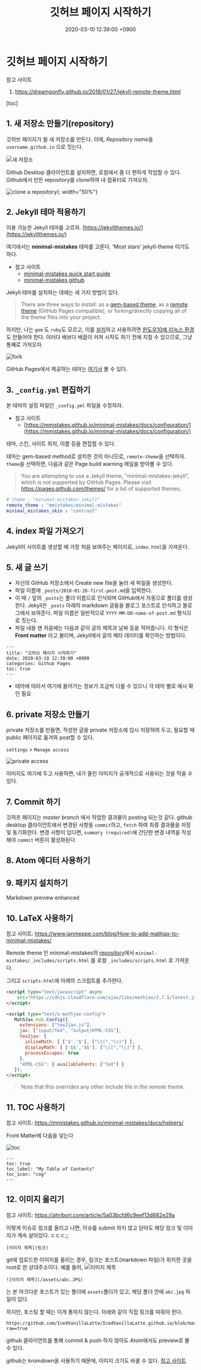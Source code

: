 ﻿---
title: "깃허브 페이지 시작하기"
date: 2020-03-10 12:39:00 +0900
categories: Github Pages
toc: true
---

# 깃허브 페이지 시작하기


참고 사이트
1. <https://dreamgonfly.github.io/2018/01/27/jekyll-remote-theme.html>

[toc]


## 1. 새 저장소 만들기(repository)

깃허브 페이지가 될 새 저장소를 만든다. 이때, *Repository name*을 `username.github.io` 으로 짓는다.

![새 저장소](https://files.slack.com/files-pri/T25783BPY-F8YCAF664/screenshot_2018-01-26_16.02.44.png?pub_secret=615fd6f28e)

Github Desktop 클라이언트를 설치하면, 로컬에서 좀 더 편하게 작업할 수 있다. Github에서 만든 repository를 clone하여 내 컴퓨터로 가져오자.

![clone a repository](https://github.com/IcedVanillaLatte/chiching/blob/master/assets/github%20repository.JPG?raw=true){: width="50%"}


## 2. Jekyll 테마 적용하기

이용 가능한 Jekyll 테마를 고르자.
[https://jekyllthemes.io/](https://jekyllthemes.io/)

여기에서는 **minimal-mistakes** 테마를 고른다. 'Most stars' jekyll-theme 이기도 하다.

- 참고 사이트
	- [minimal-mistakes quick start guide](https://mmistakes.github.io/minimal-mistakes/docs/quick-start-guide/)
	- [minimal-mistakes github](https://github.com/mmistakes/minimal-mistakes)

Jekyll 테마를 설치하는 데에는 세 가지 방법이 있다.

> There are three ways to install: as a [gem-based theme](https://jekyllrb.com/docs/themes/#understanding-gem-based-themes), as a [remote theme](https://blog.github.com/2017-11-29-use-any-theme-with-github-pages/) (GitHub Pages compatible), or forking/directly copying all of the theme files into your project.

하지만, 나는 `gem` 도 `ruby`도 모르고, 이를 [설치](https://jekyllrb.com/docs/installation/windows/)하고 사용하려면 [윈도우10에 리눅스 환경](https://docs.microsoft.com/ko-kr/windows/wsl/install-win10?redirectedfrom=MSDN)도 만들어야 한다.
이러다 배보다 배꼽이 커져 시작도 하기 전에 지칠 수 있으므로, 그냥 통째로 가져오자.

![fork](https://mmistakes.github.io/minimal-mistakes/assets/images/mm-theme-fork-repo.png)


GitHub Pages에서 제공하는 테마는 [여기서]((https://pages.github.com/themes/)) 볼 수 있다.


## 3. `_config.yml` 편집하기

본 테마의 설정 파일인 `_config.yml` 파일을 수정하자.

- 참고 사이트
	- [https://mmistakes.github.io/minimal-mistakes/docs/configuration/](https://mmistakes.github.io/minimal-mistakes/docs/configuration/)

테마, 스킨, 사이트 위치, 이름 등을 편집할 수 있다.

테마는 gem-based method로 설치한 것이 아니므로, `remote-theme`을 선택하자.  `theme`을 선택하면, 다음과 같은 Page build warning 메일을 받아볼 수 있다.

> You are attempting to use a Jekyll theme, "minimal-mistakes-jekyll", which is not supported by GitHub Pages. Please visit https://pages.github.com/themes/ for a list of supported themes.

``` yml
# theme : "minimal-mistakes-jekyll"
remote_theme : "mmistakes/minimal-mistakes"
minimal_mistakes_skin : "contrast"
```

## 4. index 파일 가져오기
Jekyll이 사이트를 생성할 때 가장 처음 보여주는 페이지로, `index.html`을 가져온다.

## 5. 새 글 쓰기

- 자신의 GitHub 저장소에서 Create new file을 눌러 새 파일을 생성한다.
- 파일 이름에 `_posts/2018-01-26-first-post.md`을 입력한다.
- 이 때 `/` 앞의 `_posts`는 폴더 이름으로 인식되며 GitHub에서 자동으로 폴더를 생성한다. Jekyll은 `_posts` 아래의 markdown 글들을 블로그 포스트로 인식하고 블로그에서 보여준다. 파일 이름은 일반적으로 `YYYY-MM-DD-name-of-post.md` 형식으로 짓는다.
- 파일 내용 맨 처음에는 다음과 같이 글의 제목과 날짜 등을 적어줍니다. 이 형식은 **Front matter** 라고 불리며, Jekyll에서 글의 메타 데이터를 확인하는 방법이다.

``` markdown_ext
---
title: "깃허브 페이지 시작하기"
date: 2020-03-10 12:39:00 +0900
categories: Github Pages
toc: true
---
```


- 테마에 따라서 여기에 들어가는 정보가 조금씩 다를 수 있으니 각 테마 별로 예시 확인 필요

## 6. private 저장소 만들기

private 저장소를 만들면, 작성한 글을 private 저장소에 임시 저장하여 두고, 필요할 때 public 페이지로 옮겨와 post할 수 있다.

`settings` > `Manage access`

![private access](/assets/toc.png)

이미지도 여기에 두고 사용하면, 내가 올린 이미지가 공개적으로 사용되는 것을 막을 수 있다.

## 7. Commit 하기

깃허프 페이지는 *master branch* 에서 작업한 결과물이 posting 되는것 같다. github desktop 클라이언트에서 변경된 사항을 `commit`하고, `fetch` 하여 최종 결과물을 저장 및 동기화한다.
변경 사항이 있다면, `summary (required)`에 간단한 변경 내역을 작성해야 `commit` 버튼이 활성화된다.

## 8. Atom 에디터 사용하기

## 9. 패키지 설치하기
Markdown preview enhanced

## 10. LaTeX 사용하기

참고 사이트: <https://www.janmeppe.com/blog/How-to-add-mathjax-to-minimal-mistakes/>

Remote theme 인 minimal-mistakes의 [repository](https://github.com/mmistakes/minimal-mistakes)에서 `minimal-mistakes/_includes/scripts.html` 를 로컬 `_includes/scripts.html` 로 가져온다.

그리고 `scripts.html`에 아래의 스크립트를 추가한다.

``` HTML
<script type="text/javascript" async
	src="https://cdnjs.cloudflare.com/ajax/libs/mathjax/2.7.5/latest.js?config=TeX-MML-AM_CHTML">
</script>

<script type="text/x-mathjax-config">
   MathJax.Hub.Config({
     extensions: ["tex2jax.js"],
     jax: ["input/TeX", "output/HTML-CSS"],
     tex2jax: {
       inlineMath: [ ['$','$'], ["\\(","\\)"] ],
       displayMath: [ ['$$','$$'], ["\\[","\\]"] ],
       processEscapes: true
     },
     "HTML-CSS": { availableFonts: ["TeX"] }
   });
</script>
```

> Note that this overrides any other include file in the remote theme.


## 11. TOC 사용하기

참고 사이트: <https://mmistakes.github.io/minimal-mistakes/docs/helpers/>

Front Matter에 다음을 넣는다

![toc](/assets/toc.png)

```
---
toc: true
toc_label: "My Table of Contents"
toc_icon: "cog"
---
```

## 12. 이미지 올리기
참고 사이트: <https://ahribori.com/article/5a03bcfd6c9eef13d882e29a>

이렇게 이슈로 링크를 올리고 나면, 이슈를 submit 하지 않고 닫아도 해당 링크 및 이미지가 계속 살아있다. ㄷㄷㄷ;;

```
[이미지 제목](링크)
```
git에 업로드한 이미지를 올리는 경우, 링크는 포스트(markdown 파일)가 위치한 곳을 root로 한 상대주소이다.
예를 들어,
![이미지 제목](/assets/ddd.JPG)
```
![이미지 제목](/assets/abc.JPG)
```
는 본 마크다운 포스트가 있는 폴더에 `assets`폴더가 있고, 해당 폴더 안에 `abc.jpg` 파일이 있다.

하지만, 포스팅 할 때는 이게 통하지 않는다. 아래와 같이 직접 링크를 따줘야 한다.
```
https://github.com/IcedVanillaLatte/IcedVanillaLatte.github.io/blob/master/_posts/assets/b.png?raw=true
```

github 클라이언트를 통해 commit & push 하지 않아도 Atom에서도 preview로 볼 수 있다.

github는 kromdown을 사용하기 때문에, 이미지 크기도 바꿀 수 있다. [참고 사이트](https://c10106.tistory.com/3363)

